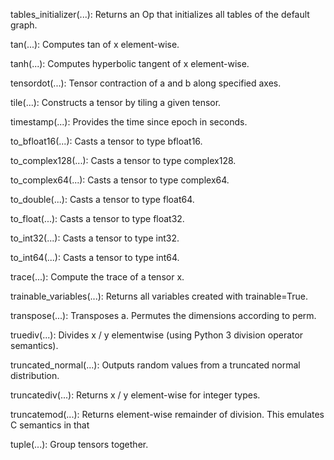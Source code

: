 tables_initializer(...): Returns an Op that initializes all tables of the default graph.

tan(...): Computes tan of x element-wise.

tanh(...): Computes hyperbolic tangent of x element-wise.

tensordot(...): Tensor contraction of a and b along specified axes.

tile(...): Constructs a tensor by tiling a given tensor.

timestamp(...): Provides the time since epoch in seconds.

to_bfloat16(...): Casts a tensor to type bfloat16.

to_complex128(...): Casts a tensor to type complex128.

to_complex64(...): Casts a tensor to type complex64.

to_double(...): Casts a tensor to type float64.

to_float(...): Casts a tensor to type float32.

to_int32(...): Casts a tensor to type int32.

to_int64(...): Casts a tensor to type int64.

trace(...): Compute the trace of a tensor x.

trainable_variables(...): Returns all variables created with trainable=True.

transpose(...): Transposes a. Permutes the dimensions according to perm.

truediv(...): Divides x / y elementwise (using Python 3 division operator semantics).

truncated_normal(...): Outputs random values from a truncated normal distribution.

truncatediv(...): Returns x / y element-wise for integer types.

truncatemod(...): Returns element-wise remainder of division. This emulates C semantics in that

tuple(...): Group tensors together.
